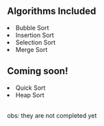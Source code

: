 <h2>Algorithms Included</h2>
<li>Bubble Sort</li>
<li>Insertion Sort</li>
<li>Selection Sort</li>
<li>Merge Sort</li>

<h2>Coming soon!</h2>
<li>Quick Sort</li>
<li>Heap Sort</li>

<br />
<p>obs: they are not completed yet</p>

